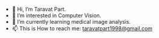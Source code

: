 - 👋 Hi, I’m Taravat Part.
- 👀 I’m interested in Computer Vision.
- 🌱 I’m currently learning medical image analysis.
- 📫 This is How to reach me: taravatpart1998@gmail.com
